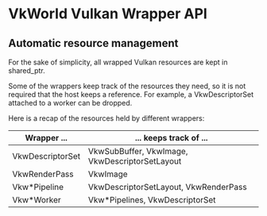 # VkWorld Vulkan Wrapper API

## Automatic resource management

For the sake of simplicity, all wrapped Vulkan resources are kept in shared_ptr.

Some of the wrappers keep track of the resources they need, so it is not required that the host keeps a reference.
For example, a VkwDescriptorSet attached to a worker can be dropped.

Here is a recap of the resources held by different wrappers:

| Wrapper ... | ... keeps track of ... |
| --- | --- |
| VkwDescriptorSet | VkwSubBuffer, VkwImage, VkwDescriptorSetLayout |
| VkwRenderPass | VkwImage |
| Vkw*Pipeline | VkwDescriptorSetLayout, VkwRenderPass |
| Vkw*Worker | Vkw*Pipelines, VkwDescriptorSet |